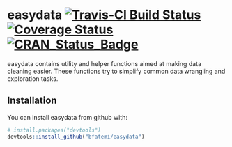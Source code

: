 # easydata [![Travis-CI Build Status](https://travis-ci.org/bfatemi/easydata.svg?branch=master)](https://travis-ci.org/bfatemi/easydata) [![Coverage Status](https://img.shields.io/codecov/c/github/bfatemi/easydata/master.svg)](https://codecov.io/github/bfatemi/easydata?branch=master) [![CRAN_Status_Badge](http://www.r-pkg.org/badges/version/easydata)](https://cran.r-project.org/package=easydata)

easydata contains utility and helper functions aimed at making data cleaning easier. These functions try to simplify common data wrangling and exploration tasks.

## Installation

You can install easydata from github with:

```R
# install.packages("devtools")
devtools::install_github("bfatemi/easydata")
```

